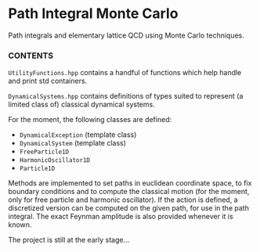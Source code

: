 # Path Integral Monte Carlo


Path integrals and elementary lattice QCD using Monte Carlo techniques.

### CONTENTS

`UtilityFunctions.hpp` contains a handful of functions which help handle and print std containers.

`DynamicalSystems.hpp` contains definitions of types suited to represent (a limited class of) classical dynamical systems.

For the moment, the following classes are defined:
- `DynamicalException` (template class)
- `DynamicalSystem` (template class)
- `FreeParticle1D`
- `HarmonicOscillator1D`
- `Particle1D`

Methods are implemented to set paths in euclidean coordinate space, to fix boundary conditions and to compute the classical motion (for the moment, only for free particle and harmonic oscillator). If the action is defined, a discretized version can be computed on the given path, for use in the path integral. The exact Feynman amplitude is also provided whenever it is known.

The project is still at the early stage...




